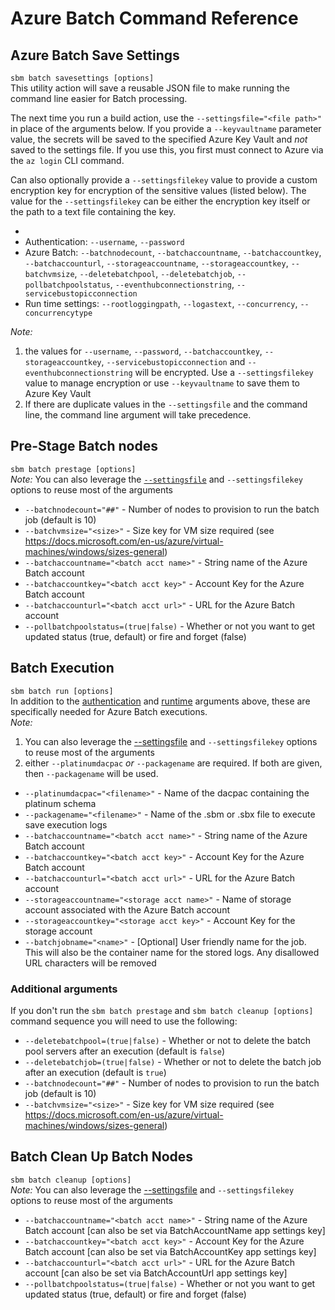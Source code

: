 
# Azure Batch Command Reference

## Azure Batch Save Settings

`sbm batch savesettings [options]`\
This utility action will save a reusable JSON file to make running the command line easier for Batch processing.

The next time you run a build action, use the `--settingsfile="<file path>"` in place of the arguments below. If you provide a `--keyvaultname` parameter value, the secrets will be saved to the specified Azure Key Vault and _not_ saved to the settings file. If you use this, you first must connect to Azure via the `az login` CLI command.

Can also optionally provide a `--settingsfilekey` value to provide a custom encryption key for encryption of the sensitive values (listed below). The value for the `--settingsfilekey`  can be either the encryption key itself or the path to a text file containing the key.

- 
- Authentication: `--username`, `--password`
- Azure Batch: `--batchnodecount`, `--batchaccountname`, `--batchaccountkey`, `--batchaccounturl`, `--storageaccountname`, `--storageaccountkey`, `--batchvmsize`, `--deletebatchpool`, `--deletebatchjob`, `--pollbatchpoolstatus`, `--eventhubconnectionstring`, `--servicebustopicconnection`
- Run time settings: `--rootloggingpath`, `--logastext`, `--concurrency`, `--concurrencytype`

_Note:_

1. the values for `--username`, `--password`, `--batchaccountkey`, `--storageaccountkey`, `--servicebustopicconnection` and  `--eventhubconnectionstring` will be encrypted. Use a `--settingsfilekey` value to manage encryption or use `--keyvaultname` to save them to Azure Key Vault
2. If there are duplicate values in the `--settingsfile` and the command line, the command line argument will take precedence.


## Pre-Stage Batch nodes

`sbm batch prestage [options]`\
_Note:_ You can also leverage the [`--settingsfile`](#azure-batch-save-settings) and `--settingsfilekey` options to reuse most of the arguments

- `--batchnodecount="##"` - Number of nodes to provision to run the batch job  (default is 10)
- `--batchvmsize="<size>"` - Size key for VM size required (see https://docs.microsoft.com/en-us/azure/virtual-machines/windows/sizes-general)
- `--batchaccountname="<batch acct name>"` - String name of the Azure Batch account
- `--batchaccountkey="<batch acct key>"` - Account Key for the Azure Batch account
- `--batchaccounturl="<batch acct url>"` - URL for the Azure Batch account
- `--pollbatchpoolstatus=(true|false)` - Whether or not you want to get updated status (true, default) or fire and forget (false)

## Batch Execution

`sbm batch run [options]`\
In addition to the [authentication](commandline.md#General-Authentication-settings) and [runtime](commandline.md#General-Runtime-settings) arguments above, these are specifically needed for Azure Batch executions.
\
_Note:_

1. You can also leverage the [--settingsfile](#azure-batch-save-settings) and `--settingsfilekey` options to reuse most of the arguments
2. either `--platinumdacpac` _or_ `--packagename` are required. If both are given, then `--packagename` will be used.

- `--platinumdacpac="<filename>"` - Name of the dacpac containing the platinum schema
- `--packagename="<filename>"` - Name of the .sbm or .sbx file to execute save execution logs
- `--batchaccountname="<batch acct name>"` - String name of the Azure Batch account
- `--batchaccountkey="<batch acct key>"` - Account Key for the Azure Batch account
- `--batchaccounturl="<batch acct url>"` - URL for the Azure Batch account
- `--storageaccountname="<storage acct name>"` - Name of storage account associated with the Azure Batch account  
- `--storageaccountkey="<storage acct key>"` - Account Key for the storage account
- `--batchjobname="<name>"` - [Optional] User friendly name for the job. This will also be the container name for the stored logs. Any disallowed URL characters will be removed

### Additional arguments

If you don't run the `sbm batch prestage`  and `sbm batch cleanup [options]` command sequence you will need to use the following:

- `--deletebatchpool=(true|false)` - Whether or not to delete the batch pool servers after an execution (default is `false`)
- `--deletebatchjob=(true|false)` - Whether or not to delete the batch job after an execution (default is `true`)
- `--batchnodecount="##"` - Number of nodes to provision to run the batch job  (default is 10)
- `--batchvmsize="<size>"` - Size key for VM size required (see https://docs.microsoft.com/en-us/azure/virtual-machines/windows/sizes-general)

## Batch Clean Up Batch Nodes

`sbm batch cleanup [options]`\
_Note:_ You can also leverage the [--settingsfile](#azure-batch-save-settings) and `--settingsfilekey` options to reuse most of the arguments

- `--batchaccountname="<batch acct name>"` - String name of the Azure Batch account  [can also be set via BatchAccountName app settings key]
- `--batchaccountkey="<batch acct key>"` - Account Key for the Azure Batch account [can also be set via BatchAccountKey app settings key]
- `--batchaccounturl="<batch acct url>"` - URL for the Azure Batch account [can also be set via BatchAccountUrl app settings key]
- `--pollbatchpoolstatus=(true|false)` - Whether or not you want to get updated status (true, default) or fire and forget (false)

